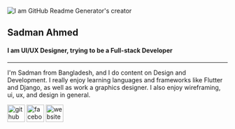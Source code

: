 ![I am GitHub Readme Generator's creator](https://github.com/Sadman-Ahmed/sadman-ahmed/blob/master/banner.png)
## Sadman Ahmed
#### I am UI/UX Designer, trying to be a Full-stack Developer
<hr>

I'm Sadman from Bangladesh, and I do content on Design and Development. I really enjoy learning languages and frameworks like Flutter and  Django, as well as work a graphics designer. I also enjoy wireframing, ui, ux, and design in general.


[<img src='https://cdn.jsdelivr.net/npm/simple-icons@3.0.1/icons/github.svg' alt='github' height='40'>](https://github.com/sadman-ahmed)  [<img src='https://cdn.jsdelivr.net/npm/simple-icons@3.0.1/icons/facebook.svg' alt='facebook' height='40'>](https://www.facebook.com/sdmn.ahmd)  [<img src='https://cdn.jsdelivr.net/npm/simple-icons@3.0.1/icons/icloud.svg' alt='website' height='40'>](https://sadman-ahmed.github.io)  



<!--
**Sadman-Ahmed/sadman-ahmed** is a ✨ _special_ ✨ repository because its `README.md` (this file) appears on your GitHub profile.

Here are some ideas to get you started:

- 🔭 I’m currently working on ...
- 🌱 I’m currently learning ...
- 👯 I’m looking to collaborate on ...
- 🤔 I’m looking for help with ...
- 💬 Ask me about ...
- 📫 How to reach me: ...
- 😄 Pronouns: ...
- ⚡ Fun fact: ...
-->
